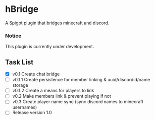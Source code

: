 # hBridge
A Spigot plugin that bridges minecraft and discord.

### Notice
This plugin is currently under development.

## Task List

- [x] v0.1 Create chat bridge
- [ ] v0.1.1 Create persistence for member linking & uuid/discordid/name storage
- [ ] v0.1.2 Create a means for players to link
- [ ] v0.2 Make members link & prevent playing if not
- [ ] v0.3 Create player name sync (sync discord names to minecraft usernames)
- [ ] Release version 1.0